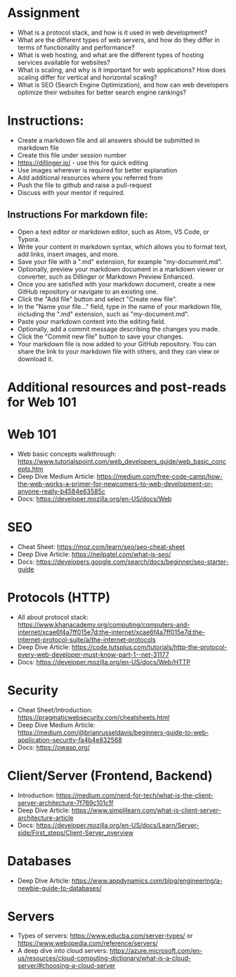 # Assignment

- What is a protocol stack, and how is it used in web development?
- What are the different types of web servers, and how do they differ in terms of functionality and performance?
- What is web hosting, and what are the different types of hosting services available for websites?
- What is scaling, and why is it important for web applications? How does scaling differ for vertical and horizontal scaling?
- What is SEO (Search Engine Optimization), and how can web developers optimize their websites for better search engine rankings?

# Instructions:

- Create a markdown file and all answers should be submitted in markdown file
- Create this file under session number
- https://dillinger.io/ - use this for quick editing
- Use images wherever is required for better explanation
- Add additional resources where you referred from
- Push the file to github and raise a pull-request
- Discuss with your mentor if required.

## Instructions For markdown file:

- Open a text editor or markdown editor, such as Atom, VS Code, or Typora.
- Write your content in markdown syntax, which allows you to format text, add links, insert images, and more.
- Save your file with a ".md" extension, for example "my-document.md".
- Optionally, preview your markdown document in a markdown viewer or converter, such as Dillinger or Markdown Preview Enhanced.
- Once you are satisfied with your markdown document, create a new GitHub repository or navigate to an existing one.
- Click the "Add file" button and select "Create new file".
- In the "Name your file..." field, type in the name of your markdown file, including the ".md" extension, such as "my-document.md".
- Paste your markdown content into the editing field.
- Optionally, add a commit message describing the changes you made.
- Click the "Commit new file" button to save your changes.
- Your markdown file is now added to your GitHub repository. You can share the link to your markdown file with others, and they can view or download it.

# Additional resources and post-reads for Web 101

# Web 101

- Web basic concepts walkthrough: https://www.tutorialspoint.com/web_developers_guide/web_basic_concepts.htm
- Deep Dive Medium Article: https://medium.com/free-code-camp/how-the-web-works-a-primer-for-newcomers-to-web-development-or-anyone-really-b4584e63585c
- Docs: https://developer.mozilla.org/en-US/docs/Web

# SEO

- Cheat Sheet: https://moz.com/learn/seo/seo-cheat-sheet
- Deep Dive Article: https://neilpatel.com/what-is-seo/
- Docs: https://developers.google.com/search/docs/beginner/seo-starter-guide

# Protocols (HTTP)

- All about protocol stack: https://www.khanacademy.org/computing/computers-and-internet/xcae6f4a7ff015e7d:the-internet/xcae6f4a7ff015e7d:the-internet-protocol-suite/a/the-internet-protocols
- Deep Dive Article: https://code.tutsplus.com/tutorials/http-the-protocol-every-web-developer-must-know-part-1--net-31177
- Docs: https://developer.mozilla.org/en-US/docs/Web/HTTP

# Security

- Cheat Sheet/Introduction: https://pragmaticwebsecurity.com/cheatsheets.html
- Deep Dive Medium Article: https://medium.com/@brianrusseldavis/beginners-guide-to-web-application-security-fa4b4e832568
- Docs: https://owasp.org/

# Client/Server (Frontend, Backend)

- Introduction: https://medium.com/nerd-for-tech/what-is-the-client-server-architecture-7f769c101c1f
- Deep Dive Article: https://www.simplilearn.com/what-is-client-server-architecture-article
- Docs: https://developer.mozilla.org/en-US/docs/Learn/Server-side/First_steps/Client-Server_overview

# Databases

- Deep Dive Article: https://www.appdynamics.com/blog/engineering/a-newbie-guide-to-databases/

# Servers

- Types of servers: https://www.educba.com/server-types/ or https://www.webopedia.com/reference/servers/
- A deep dive into cloud servers: https://azure.microsoft.com/en-us/resources/cloud-computing-dictionary/what-is-a-cloud-server/#choosing-a-cloud-server

